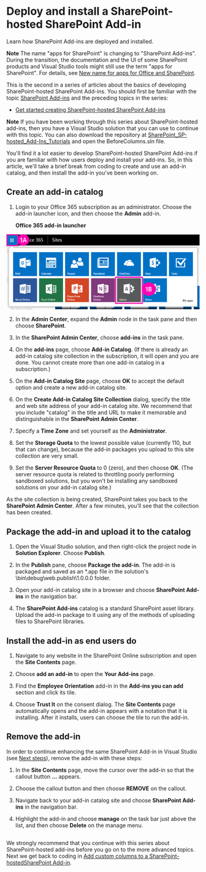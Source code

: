 # Deploy and install a SharePoint-hosted SharePoint Add-in
Learn how SharePoint Add-ins are deployed and installed.
 

 **Note**  The name "apps for SharePoint" is changing to "SharePoint Add-ins". During the transition, the documentation and the UI of some SharePoint products and Visual Studio tools might still use the term "apps for SharePoint". For details, see  [New name for apps for Office and SharePoint](new-name-for-apps-for-sharepoint.md#bk_newname).
 

This is the second in a series of articles about the basics of developing SharePoint-hosted SharePoint Add-ins. You should first be familiar with the topic  [SharePoint Add-ins](sharepoint-add-ins.md) and the preceding topics in the series:
 

-  [Get started creating SharePoint-hosted SharePoint Add-ins](get-started-creating-sharepoint-hosted-sharepoint-add-ins.md)
    
 

 **Note**  If you have been working through this series about SharePoint-hosted add-ins, then you have a Visual Studio solution that you can use to continue with this topic. You can also download the repository at  [SharePoint_SP-hosted_Add-Ins_Tutorials](https://github.com/OfficeDev/SharePoint_SP-hosted_Add-Ins_Tutorials) and open the BeforeColumns.sln file.
 

You'll find it a lot easier to develop SharePoint-hosted SharePoint Add-ins if you are familiar with how users deploy and install your add-ins. So, in this article, we'll take a brief break from coding to create and use an add-in catalog, and then install the add-in you've been working on.
 

## Create an add-in catalog


 

 

1. Login to your Office 365 subscription as an administrator. Choose the add-in launcher icon, and then choose the  **Admin** add-in.
    
    **Office 365 add-in launcher**

 

  ![Office 365 App Launcher](../../images/ec60797c-d329-4922-a811-70c64598f4d5.PNG)
 

    
    
 
2. In the  **Admin Center**, expand the  **Admin** node in the task pane and then choose **SharePoint**.
    
 
3. In the  **SharePoint Admin Center**, choose  **add-ins** in the task pane.
    
 
4. On the  **add-ins** page, choose **Add-in Catalog**. (If there is already an add-in catalog site collection in the subscription, it will open and you are done. You cannot create more than one add-in catalog in a subscription.)
    
 
5. On the  **Add-in Catalog Site** page, choose **OK** to accept the default option and create a new add-in catalog site.
    
 
6. On the  **Create Add-in Catalog Site Collection** dialog, specify the title and web site address of your add-in catalog site. We recommend that you include "catalog" in the title and URL to make it memorable and distinguishable in the **SharePoint Admin Center**.
    
 
7. Specify a  **Time Zone** and set yourself as the **Administrator**.
    
 
8. Set the  **Storage Quota** to the lowest possible value (currently 110, but that can change), because the add-in packages you upload to this site collection are very small.
    
 
9. Set the  **Server Resource Quota** to 0 (zero), and then choose **OK**. (The server resource quota is related to throttling poorly performing sandboxed solutions, but you won't be installing any sandboxed solutions on your add-in catalog site.)
    
 
As the site collection is being created, SharePoint takes you back to the  **SharePoint Admin Center**. After a few minutes, you'll see that the collection has been created.
 

## Package the add-in and upload it to the catalog


 

 

1. Open the Visual Studio solution, and then right-click the project node in  **Solution Explorer**. Choose  **Publish**.
    
 
2. In the  **Publish** pane, choose **Package the add-in**. The add-in is packaged and saved as an *.app file in the solution's \bin\debug\web.publish\1.0.0.0 folder.
    
 
3. Open your add-in catalog site in a browser and choose  **SharePoint Add-ins** in the navigation bar.
    
 
4. The  **SharePoint Add-ins** catalog is a standard SharePoint asset library. Upload the add-in package to it using any of the methods of uploading files to SharePoint libraries.
    
 

## Install the add-in as end users do


1. Navigate to any website in the SharePoint Online subscription and open the  **Site Contents** page.
    
 
2. Choose  **add an add-in** to open the **Your Add-ins** page.
    
 
3. Find the  **Employee Orientation** add-in in the **Add-ins you can add** section and click its tile.
    
 
4. Choose  **Trust It** on the consent dialog. The **Site Contents** page automatically opens and the add-in appears with a notation that it is installing. After it installs, users can choose the tile to run the add-in.
    
 

## Remove the add-in

In order to continue enhancing the same SharePoint Add-in in Visual Studio (see  [Next steps](#Nextsteps)), remove the add-in with these steps:
 

 

1. In the  **Site Contents** page, move the cursor over the add-in so that the callout button **...** appears.
    
 
2. Choose the callout button and then choose  **REMOVE** on the callout.
    
 
3. Navigate back to your add-in catalog site and choose  **SharePoint Add-ins** in the navigation bar.
    
 
4. Highlight the add-in and choose  **manage** on the task bar just above the list, and then choose **Delete** on the manage menu.
    
 

## 

We strongly recommend that you continue with this series about SharePoint-hosted add-ins before you go on to the more advanced topics. Next we get back to coding in  [Add custom columns to a SharePoint-hostedSharePoint Add-in](add-custom-columns-to-a-sharepoint-hostedsharepoint-add-in.md).
 

 

